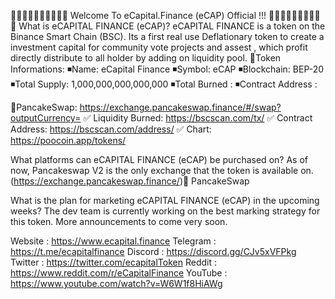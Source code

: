💎💎💎💎💎🚀🚀🚀🚀🚀 Welcome To eCapital.Finance (eCAP) Official !!! 🚀🚀🚀🚀🚀💎💎💎💎💎
What is eCAPITAL FINANCE (eCAP)?
eCAPITAL FINANCE is a token on the Binance Smart Chain (BSC). Its a first real use Deflationary token to create a investment capital for community vote projects and assest , which profit directly distribute to all holder by adding on liquidity pool.
🔹Token Informations:
◾️Name: eCapital Finance
◾️Symbol: eCAP
◾️Blockchain: BEP-20
◾️Total Supply: 1,000,000,000,000,000
◾️Total Burned : 
◾️Contract Address : 

🔹PancakeSwap: https://exchange.pancakeswap.finance/#/swap?outputCurrency=
✅ Liquidity Burned: https://bscscan.com/tx/
✅ Contract Address: https://bscscan.com/address/
✅ Chart: https://poocoin.app/tokens/

What platforms can eCAPITAL FINANCE (eCAP) be purchased on?
As of now, Pancakeswap V2 is the only exchange that the token is available on. (https://exchange.pancakeswap.finance/)🥞 PancakeSwap

What is the plan for marketing eCAPITAL FINANCE (eCAP) in the upcoming weeks?
The dev team is currently working on the best marking strategy for this token. More announcements to come very soon.

Website : https://www.ecapital.finance
Telegram : https://t.me/ecapitalfinance 
Discord : https://discord.gg/CJv5xVFPkg
Twitter : https://twitter.com/ecapitalToken 
Reddit : https://www.reddit.com/r/eCapitalFinance
YouTube : https://www.youtube.com/watch?v=W6W1f8HiAWg
